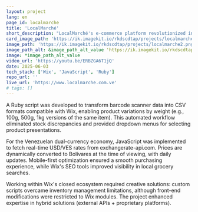 ```yaml
---
layout: project
lang: en
page_id: localmarche
title: 'LocalMarché'
short_description: "LocalMarché's e-commerce platform revolutionized inventory precision through Wix Stores integration."
card_image_path: 'https://ik.imagekit.io/rkdscdtap/projects/localmarche1.png?updatedAt=1748971540642'
image_path: 'https://ik.imagekit.io/rkdscdtap/projects/localmarche2.png?updatedAt=1748970262975'
image_path_alt: &image_path_alt_value 'https://ik.imagekit.io/rkdscdtap/projects/localmarche3.png?updatedAt=1748970491579'
image: *image_path_alt_value
video_url: 'https://youtu.be/ERBZGA6T1jQ'
date: 2025-06-03
tech_stack: ['Wix', 'JavaScript', 'Ruby']
repo_url: ''
live_url: 'https://www.localmarche.com.ve'
# tags: []
---
```


A Ruby script was developed to transform barcode scanner data into CSV formats compatible with Wix, enabling product variations by weight (e.g., 100g, 500g, 1kg versions of the same item). This automated workflow eliminated stock discrepancies and provided dropdown menus for selecting product presentations.

For the Venezuelan dual-currency economy, JavaScript was implemented to fetch real-time USD/VES rates from exchangerate-api.com. Prices are dynamically converted to Bolívares at the time of viewing, with daily updates. Mobile-first optimization ensured a smooth purchasing experience, while Wix's SEO tools improved visibility in local grocery searches.

Working within Wix's closed ecosystem required creative solutions: custom scripts overcame inventory management limitations, although front-end modifications were restricted to Wix modules. The project enhanced expertise in hybrid solutions (external APIs + proprietary platforms).
